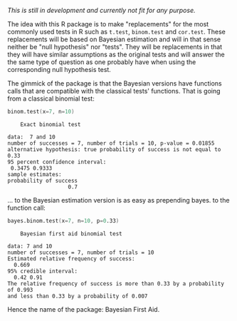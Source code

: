 *This is still in development and currently not fit for any purpose.*

The idea with this R package is to make "replacements" for the most commonly used tests in R such as `t.test`, `binom.test` and `cor.test`. These replacements will be based on Bayesian estimation and will in that sense neither be "null hypothesis" nor "tests". They will be replacements in that they will have similar assumptions as the original tests and will answer the the same type of question as one probably have when using the corresponding null hypothesis test.

The gimmick of the package is that the Bayesian versions have functions calls that are compatible with the classical tests' functions. That is going from a classical binomial test:

``` S
binom.test(x=7, n=10)
```
```
    Exact binomial test

data:  7 and 10
number of successes = 7, number of trials = 10, p-value = 0.01855
alternative hypothesis: true probability of success is not equal to 0.33
95 percent confidence interval:
 0.3475 0.9333
sample estimates:
probability of success 
                   0.7 
```

... to the Bayesian estimation version is as easy as prepending bayes. to the function call:

``` S
bayes.binom.test(x=7, n=10, p=0.33)
```
```
    Bayesian first aid binomial test

data: 7 and 10
number of successes = 7, number of trials = 10
Estimated relative frequency of success:
  0.669 
95% credible interval:
  0.42 0.91 
The relative frequency of success is more than 0.33 by a probability of 0.993 
and less than 0.33 by a probability of 0.007 
```

Hence the name of the package: Bayesian First Aid.
